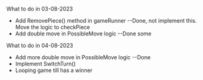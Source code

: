 What to do in 03-08-2023

- Add RemovePiece() method in gameRunner --Done, not implement this. Move the logic to checkPiece
- Add double move in PossibleMove logic --Done some 

What to do in 04-08-2023

- Add more double move in PossibleMove logic --Done
- Implement SwitchTurn()
- Looping game till has a winner
